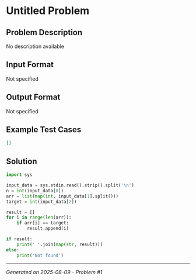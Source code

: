 # Untitled Problem

## Problem Description
No description available

## Input Format
Not specified

## Output Format
Not specified

## Example Test Cases
```json
[]
```

## Solution
```python
import sys

input_data = sys.stdin.read().strip().split('\n')
n = int(input_data[0])
arr = list(map(int, input_data[1].split()))
target = int(input_data[2])

result = []
for i in range(len(arr)):
    if arr[i] == target:
        result.append(i)

if result:
    print(' '.join(map(str, result)))
else:
    print('Not found')
```

---
*Generated on 2025-08-09 - Problem #1*
